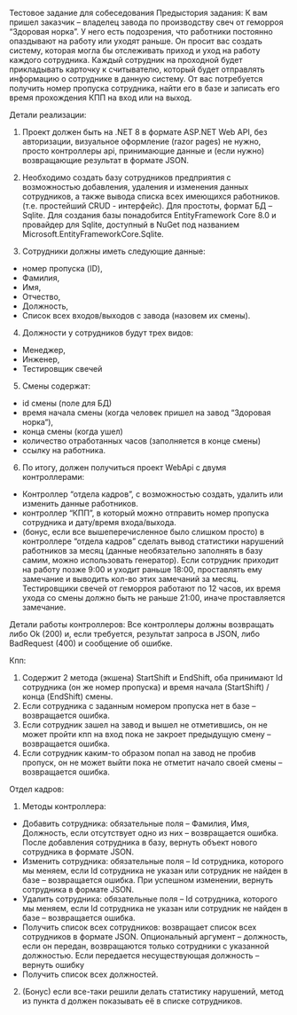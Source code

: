 Тестовое задание для собеседования
Предыстория задания:
  К вам пришел заказчик – владелец завода по производству свеч от геморроя “Здоровая норка”. У него есть подозрения, что работники постоянно опаздывают на работу или уходят раньше. Он 
просит вас создать систему, которая могла бы отслеживать приход и уход на работу каждого сотрудника.
  Каждый сотрудник на проходной будет прикладывать карточку к считывателю, который будет отправлять информацию о сотруднике в данную систему. От вас потребуется получить номер 
пропуска сотрудника, найти его в базе и записать его время прохождения КПП на вход или на выход.

Детали реализации:
1. Проект должен быть на .NET 8 в формате ASP.NET Web API, без авторизации, визуальное оформление (razor pages) не нужно, просто контроллеры api, принимающие данные и (если 
нужно) возвращающие результат в формате JSON.

2. Необходимо создать базу сотрудников предприятия с возможностью добавления, удаления и изменения данных сотрудников, а также вывода списка всех имеющихся работников. (т.е. 
простейший CRUD - интерфейс). Для простоты, формат БД – Sqlite. Для создания базы понадобится EntityFramework Core 8.0 и провайдер для Sqlite, доступный в NuGet под названием 
Microsoft.EntityFrameworkCore.Sqlite.

3. Сотрудники должны иметь следующие данные:
- номер пропуска (ID),
- Фамилия,
- Имя,
- Отчество,
- Должность,
- Cписок всех входов/выходов с завода (назовем их смены).

4. Должности у сотрудников будут трех видов:
- Менеджер,
- Инженер,
- Тестировщик свечей

5. Смены содержат:
- id смены (поле для БД)
- время начала смены (когда человек пришел на завод “Здоровая норка“),
- конца смены (когда ушел)
- количество отработанных часов (заполняется в конце смены)
- ссылку на работника.

6. По итогу, должен получиться проект WebApi с двумя контроллерами:
- Контроллер “отдела кадров”, с возможностью создать, удалить или изменить данные работников.
- контроллер “КПП”, в который можно отправить номер пропуска сотрудника и дату/время входа/выхода.
- (бонус, если все вышеперечисленное было слишком просто) в контроллере “отдела кадров” сделать вывод статистики нарушений работников за месяц (данные 
необязательно заполнять в базу самим, можно использовать генератор). Если сотрудник приходит на работу позже 9:00 и уходит раньше 18:00, проставлять ему замечание и 
выводить кол-во этих замечаний за месяц. Тестировщики свечей от геморроя работают по 12 часов, их время ухода со смены должно быть не раньше 21:00, иначе проставляется замечание.

Детали работы контроллеров:
Все контроллеры должны возвращать либо Ok (200) и, если требуется, результат запроса в JSON, либо BadRequest (400) и сообщение об ошибке.

Кпп:
1. Содержит 2 метода (экшена) StartShift и EndShift, оба принимают Id сотрудника (он же номер пропуска) и время начала (StartShift) / конца (EndShift) смены.
2. Если сотрудника с заданным номером пропуска нет в базе – возвращается ошибка.
3. Если сотрудник зашел на завод и вышел не отметившись, он не может пройти кпп на вход пока не закроет предыдущую смену – возвращается ошибка.
4. Если сотрудник каким-то образом попал на завод не пробив пропуск, он не может выйти пока не отметит начало своей смены – возвращается ошибка.

Отдел кадров:
1. Методы контроллера:
- Добавить сотрудника: обязательные поля – Фамилия, Имя, Должность, если отсутствует одно из них – возвращается ошибка. После добавления сотрудника в базу, вернуть объект нового сотрудника в формате JSON.
- Изменить сотрудника: обязательные поля – Id сотрудника, которого мы меняем, если Id сотрудника не указан или сотрудник не найден в базе – возвращается ошибка.
При успешном изменении, вернуть сотрудника в формате JSON.
- Удалить сотрудника: обязательные поля – Id сотрудника, которого мы меняем, если Id сотрудника не указан или сотрудник не найден в базе – возвращается ошибка.
- Получить список всех сотрудников: возвращает список всех сотрудников в формате JSON. Опциональный аргумент – должность, если он передан, возвращаются только сотрудники с указанной должностью.
Если передается несуществующая должность – вернуть ошибку
- Получить список всех должностей.

2. (Бонус) если все-таки решили делать статистику нарушений, метод из пункта d должен 
показывать её в списке сотрудников.
